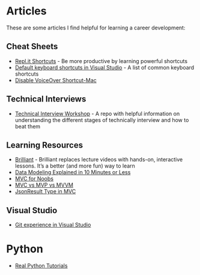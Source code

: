 # Articles
These are some articles I find helpful for learning a career development:

## Cheat Sheets
* [Repl.it Shortcuts](https://docs.replit.com/repls/editor) - Be more productive by learning  powerful shortcuts
* [Default keyboard shortcuts in Visual Studio](https://docs.microsoft.com/en-us/visualstudio/ide/default-keyboard-shortcuts-in-visual-studio?view=vs-2019) - A list of common keyboard shortcuts
* [Disable VoiceOver Shortcut-Mac](https://discussions.apple.com/thread/7226485)

## Technical Interviews
* [Technical Interview Workshop](https://github.com/mrrogercampbell/technical-interview-workshop) - A repo with helpful information on understanding the different stages of technically interview and how to beat them


## Learning Resources
* [Brilliant](https://brilliant.org/) - Brilliant replaces lecture videos with hands-on, interactive lessons. It’s a better (and more fun) way to learn
* [Data Modeling Explained in 10 Minutes or Less](https://www.credera.com/insights/data-modeling-explained-in-10-minutes-or-less)
* [MVC for Noobs](https://code.tutsplus.com/tutorials/mvc-for-noobs--net-10488)
* [MVC vs MVP vs MVVM](https://levelup.gitconnected.com/mvc-vs-mvp-vs-mvvm-35e0d4b933b4)
* [JsonResult Type in MVC](https://www.c-sharpcorner.com/UploadFile/2ed7ae/jsonresult-type-in-mvc/)
## Visual Studio
* [Git experience in Visual Studio](https://docs.microsoft.com/en-us/visualstudio/version-control/git-with-visual-studio?view=vs-2019)


# Python
* [Real Python Tutorials](https://realpython.com/)